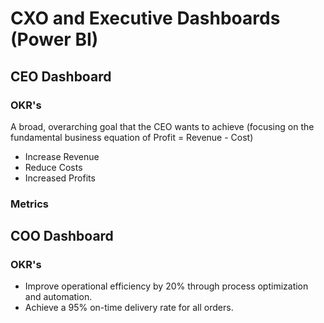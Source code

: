 # CXO and Executive Dashboards (Power BI)

## CEO Dashboard

### OKR's
A broad, overarching goal that the CEO wants to achieve (focusing on the fundamental business equation of Profit = Revenue - Cost)
- Increase Revenue
- Reduce Costs
- Increased Profits

### Metrics


## COO Dashboard

### OKR's
- Improve operational efficiency by 20% through process optimization and automation.
- Achieve a 95% on-time delivery rate for all orders.

